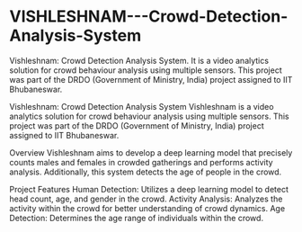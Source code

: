 # VISHLESHNAM---Crowd-Detection-Analysis-System
Vishleshnam: Crowd Detection Analysis System. It is a video analytics solution for crowd behaviour analysis using multiple sensors. This project was part of the DRDO (Government of Ministry, India) project assigned to IIT Bhubaneswar.


Vishleshnam: Crowd Detection Analysis System
Vishleshnam is a video analytics solution for crowd behaviour analysis using multiple sensors. This project was part of the DRDO (Government of Ministry, India) project assigned to IIT Bhubaneswar.

Overview
Vishleshnam aims to develop a deep learning model that precisely counts males and females in crowded gatherings and performs activity analysis. Additionally, this system detects the age of people in the crowd.

Project Features
Human Detection: Utilizes a deep learning model to detect head count, age, and gender in the crowd.
Activity Analysis: Analyzes the activity within the crowd for better understanding of crowd dynamics.
Age Detection: Determines the age range of individuals within the crowd.
